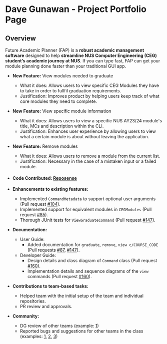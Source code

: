 # Dave Gunawan - Project Portfolio Page

## Overview

Future Academic Planner (FAP) is a **robust academic management software** designed to help **streamline NUS Computer
Engineering (CEG) student’s academic journey at NUS**. If you can type fast, FAP can get your module planning done
faster than your traditional GUI app.

- **New Feature:** View modules needed to graduate
    - What it does: Allows users to view specific CEG Modules they have to take in order to fullfil graduation
      requirements.
    - Justification: Improves product by helping users keep track of what core modules they need to complete.
- **New Feature:** View specific module information
    - What it does: Allows users to view a specific NUS AY23/24 module's title, MCs and description within the CLI.
    - Justification: Enhances user experience by allowing users to view what a certain module is about without leaving
      the application.
- **New Feature:** Remove modules
    - What it does: Allows users to remove a module from the current list.
    - Justification: Necessary in the case of a mistaken input or a failed module.


- #### Code Contributed: [Reposense](https://nus-cs2113-ay2324s2.github.io/tp-dashboard/?search=jensonjenkins&breakdown=true&sort=groupTitle%20dsc&sortWithin=title&since=2024-02-23&timeframe=commit&mergegroup=&groupSelect=groupByRepos&checkedFileTypes=docs~functional-code~test-code~other&tabOpen=true&tabType=authorship&tabAuthor=jensonjenkins&tabRepo=AY2324S2-CS2113-W14-3%2Ftp%5Bmaster%5D&authorshipIsMergeGroup=false&authorshipFileTypes=docs~functional-code~test-code&authorshipIsBinaryFileTypeChecked=false&authorshipIsIgnoredFilesChecked=false)

- **Enhancements to existing features:**
    - Implemented `CommandMetadata` to support optional user arguments (Pull
      request [#104](https://github.com/AY2324S2-CS2113-W14-3/tp/pull/104)).
    - Implemented support for equivalent modules in `CEGModules` (Pull
      request [#85](https://github.com/AY2324S2-CS2113-W14-3/tp/pull/85)).
    - Thorough JUnit tests for `ViewGraduateCommand` (Pull
      request [#147](https://github.com/AY2324S2-CS2113-W14-3/tp/pull/147/files#diff-87fdfa2f8184225c382d809a9d22c48adff277781c7d5dedc3e71bf811063153)).

- **Documentation:**
    - User Guide:
        - Added documentation for `graduate`, `remove`, `view c/COURSE_CODE`
          (Pull
          requests [#87](https://github.com/AY2324S2-CS2113-W14-3/tp/pull/87), [#147](https://github.com/AY2324S2-CS2113-W14-3/tp/pull/147)).
    - Developer Guide:
        - Design details and class diagram of `Command` class (Pull
          request [#160](https://github.com/AY2324S2-CS2113-W14-3/tp/pull/160)).
        - Implementation details and sequence diagrams of the `view` commands (Pull
          request [#160](https://github.com/AY2324S2-CS2113-W14-3/tp/pull/160)).

- **Contributions to team-based tasks:**
    - Helped team with the initial setup of the team and individual repositories.
    - PR review and approvals.

- **Community:**
    - DG review of other teams (example:
      [1](https://github.com/nus-cs2113-AY2324S2/tp/pull/5/files/3d1a054570b167dd86c9e9791722a65713febb74#diff-1a95edf069a4136e9cb71bee758b0dc86996f6051f0d438ec2c424557de7160b))
    - Reported bugs and suggestions for other teams in the class (examples:
      [1](https://github.com/jensonjenkins/ped/issues/1), [2](https://github.com/jensonjenkins/ped/issues/3),
      [3](https://github.com/AY2324S2-CS2113-T12-3/tp/issues/172))
    


